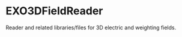 EXO3DFieldReader
================

Reader and related libraries/files for 3D electric and weighting fields.